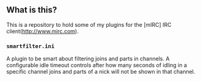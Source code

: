 ## What is this?

This is a repository to hold some of my plugins for the [mIRC] IRC client(http://www.mirc.com).

### `smartfilter.ini`

A plugin to be smart about filtering joins and parts in channels. A configurable idle timeout controls after how many seconds of idling in a specific channel joins and parts of a nick will not be shown in that channel.